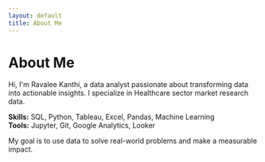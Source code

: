 ```yaml
---
layout: default
title: About Me
---
```

# About Me

Hi, I'm Ravalee Kanthi, a data analyst passionate about transforming data into actionable insights. I specialize in Healthcare sector market research data.

**Skills:** SQL, Python, Tableau, Excel, Pandas, Machine Learning  
**Tools:** Jupyter, Git, Google Analytics, Looker

My goal is to use data to solve real-world problems and make a measurable impact.
